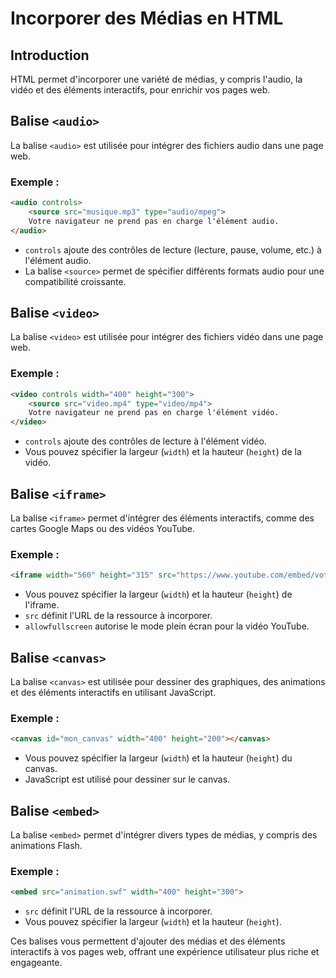 
# Incorporer des Médias en HTML

## Introduction

HTML permet d'incorporer une variété de médias, y compris l'audio, la vidéo et des éléments interactifs, pour enrichir vos pages web.

## Balise `<audio>`

La balise `<audio>` est utilisée pour intégrer des fichiers audio dans une page web.

### Exemple :

```html
<audio controls>
    <source src="musique.mp3" type="audio/mpeg">
    Votre navigateur ne prend pas en charge l'élément audio.
</audio>
```

- `controls` ajoute des contrôles de lecture (lecture, pause, volume, etc.) à l'élément audio.
- La balise `<source>` permet de spécifier différents formats audio pour une compatibilité croissante.

## Balise `<video>`

La balise `<video>` est utilisée pour intégrer des fichiers vidéo dans une page web.

### Exemple :

```html
<video controls width="400" height="300">
    <source src="video.mp4" type="video/mp4">
    Votre navigateur ne prend pas en charge l'élément vidéo.
</video>
```

- `controls` ajoute des contrôles de lecture à l'élément vidéo.
- Vous pouvez spécifier la largeur (`width`) et la hauteur (`height`) de la vidéo.

## Balise `<iframe>`

La balise `<iframe>` permet d'intégrer des éléments interactifs, comme des cartes Google Maps ou des vidéos YouTube.

### Exemple :

```html
<iframe width="560" height="315" src="https://www.youtube.com/embed/votre_video" frameborder="0" allowfullscreen></iframe>
```
- Vous pouvez spécifier la largeur (`width`) et la hauteur (`height`) de l'iframe.
- `src` définit l'URL de la ressource à incorporer.
- `allowfullscreen` autorise le mode plein écran pour la vidéo YouTube.

## Balise `<canvas>`

La balise `<canvas>` est utilisée pour dessiner des graphiques, des animations et des éléments interactifs en utilisant JavaScript.

### Exemple :

```html
<canvas id="mon_canvas" width="400" height="200"></canvas>
```

- Vous pouvez spécifier la largeur (`width`) et la hauteur (`height`) du canvas.
- JavaScript est utilisé pour dessiner sur le canvas.

## Balise `<embed>`

La balise `<embed>` permet d'intégrer divers types de médias, y compris des animations Flash.

### Exemple :

```html
<embed src="animation.swf" width="400" height="300">
```

- `src` définit l'URL de la ressource à incorporer.
- Vous pouvez spécifier la largeur (`width`) et la hauteur (`height`).

Ces balises vous permettent d'ajouter des médias et des éléments interactifs à vos pages web, offrant une expérience utilisateur plus riche et engageante.